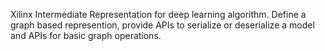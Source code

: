 Xilinx Intermediate Representation for deep learning algorithm. Define a graph based represention, provide APIs to serialize or deserialize a model and APIs for basic graph operations.
